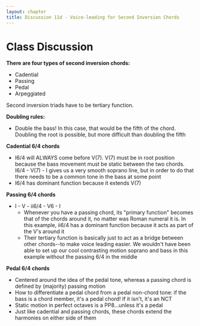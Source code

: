 ```yaml
---
layout: chapter
title: Discussion 11d - Voice-leading for Second Inversion Chords
---
```


# Class Discussion

**There are four types of second inversion chords:**
- Cadential
- Passing
- Pedal
- Arpeggiated

Second inversion triads have to be tertiary function.

**Doubling rules:**
- Double the bass! In this case, that would be the fifth of the chord. Doubling the root is possible, but more difficult than doubling the fifth

**Cadential 6/4 chords**
- I6/4 will ALWAYS come before V(7). V(7) must be in root position because the bass movement must be static between the two chords. I6/4 - V(7) - I gives us a very smooth soprano line, but in order to do that there needs to be a common tone in the bass at some point
- I6/4 has dominant function because it extends V(7)

**Passing 6/4 chords**
- I - V - ii6/4 - V6 - I
  - Whenever you have a passing chord, its "primary function" becomes that of the chords around it, no matter was Roman numeral it is. In this example, ii6/4 has a dominant function because it acts as part of the V's around it
  - Their tertiary function is basically just to act as a bridge between other chords--to make voice leading easier. We wouldn't have been able to set up our cool contrasting motion soprano and bass in this example without the passing 6/4 in the middle

**Pedal 6/4 chords**
- Centered around the idea of the pedal tone, whereas a passing chord is defined by (majority) passing motion
- How to differentiate a pedal chord from a pedal non-chord tone: if the bass is a chord member, it's a pedal chord! If it isn't, it's an NCT
- Static motion in perfect octaves is a PP8...unless it's a pedal
- Just like cadential and passing chords, these chords extend the harmonies on either side of them
